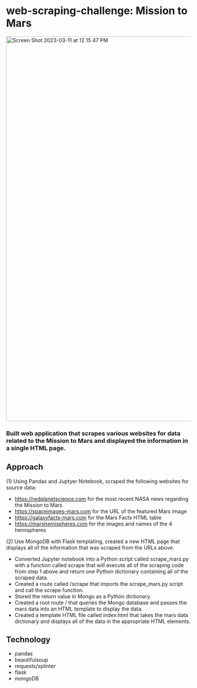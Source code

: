 # web-scraping-challenge:    Mission to Mars
<img width="1050" alt="Screen Shot 2023-03-11 at 12 15 47 PM" src="https://user-images.githubusercontent.com/44728723/224502506-99587731-f543-4c0a-9b79-59979fe482b3.png">


### Built web application that scrapes various websites for data related to the Mission to Mars and displayed the information in a single HTML page.


## Approach

(1) Using Pandas and Juptyer Notebook, scraped the following websites for source data:
- https://redplanetscience.com for the most recent NASA news regarding the Mission to Mars
- https://spaceimages-mars.com for the URL of the featured Mars image
- https://galaxyfacts-mars.com for the Mars Facts HTML table
- https://marshemispheres.com for the images and names of the 4 hemispheres

(2) Use MongoDB with Flask templating, created a new HTML page that displays all of the information that was scraped from the URLs above.
- Converted Jupyter notebook into a Python script called scrape_mars.py with a function called scrape that will execute all of the scraping code from step 1 above and return one Python dictionary containing all of the scraped data.
- Created a route called /scrape that imports the scrape_mars.py script and call the scrape function.
- Stored the return value in Mongo as a Python dictionary.
- Created a root route / that queries the Mongo database and passes the mars data into an HTML template to display the data.
- Created a template HTML file called index.html that takes the mars data dictionary and displays all of the data in the appropriate HTML elements. 
 

## Technology
- pandas
- beautifulsoup
- requests/splinter
- flask
- mongoDB
